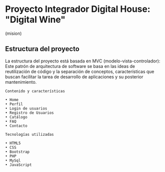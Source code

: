 ﻿# Proyecto Integrador Digital House: "Digital Wine"
 
(mision)


## Estructura del proyecto
La estructura del proyecto está basada 
en MVC (modelo-vista-controlador):
Este patrón de arquitectura de software se basa en las ideas de reutilización de código y la separación de conceptos, características que buscan facilitar la tarea de desarrollo de aplicaciones y su posterior mantenimiento.



```
Contenido y características

• Home
• Perfil
• Login de usuarios
• Registro de Usuarios
• Catálogo
• FAQ
• Contacto

Tecnologías utilizadas

• HTML5
• CSS
• Bootstrap
• PHP
• MySql
• JavaScript
